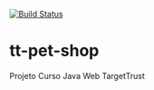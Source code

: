 [![Build Status](https://travis-ci.org/sergiorps/tt-pet-shop.svg?branch=master)](https://travis-ci.org/sergiorps/tt-pet-shop)
# tt-pet-shop
Projeto Curso Java Web TargetTrust
